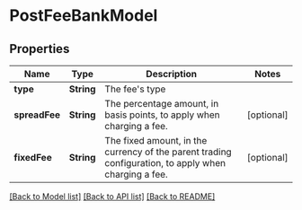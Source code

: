# PostFeeBankModel

## Properties
Name | Type | Description | Notes
------------ | ------------- | ------------- | -------------
**type** | **String** | The fee&#39;s type | 
**spreadFee** | **String** | The percentage amount, in basis points, to apply when charging a fee. | [optional] 
**fixedFee** | **String** | The fixed amount, in the currency of the parent trading configuration, to apply when charging a fee. | [optional] 

[[Back to Model list]](../README.md#documentation-for-models) [[Back to API list]](../README.md#documentation-for-api-endpoints) [[Back to README]](../README.md)


